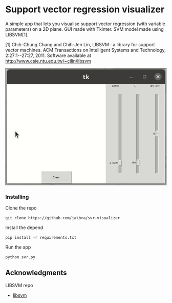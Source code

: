 # Support vector regression visualizer

A simple app that lets you visualise support vector regression (with variable parameters) on a 2D plane.
GUI made with Tkinter. SVM model made using LIBSVM[1].

[1]  Chih-Chung Chang and Chih-Jen Lin, LIBSVM : a library for support vector machines. ACM Transactions on Intelligent Systems and Technology, 2:27:1--27:27, 2011. Software available at http://www.csie.ntu.edu.tw/~cjlin/libsvm

<p align="center">
<img src="./svr.gif" width="512"/>
<p align="center">

### Installing

Clone the repo
```
git clone https://github.com/jakbra/svr-visualizer
```

Install the depend
```
pip install -r requirements.txt
```

Run the app
```
python svr.py
```



## Acknowledgments

LIBSVM repo
* [libsvm](https://github.com/cjlin1/libsvm)

